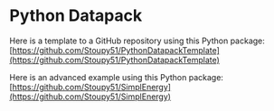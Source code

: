 
# Python Datapack
Here is a template to a GitHub repository using this Python package:
[https://github.com/Stoupy51/PythonDatapackTemplate](https://github.com/Stoupy51/PythonDatapackTemplate)

Here is an advanced example using this Python package:
[https://github.com/Stoupy51/SimplEnergy](https://github.com/Stoupy51/SimplEnergy)

